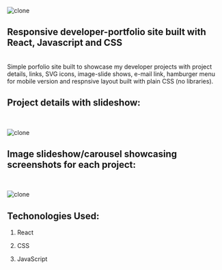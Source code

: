 ![clone](https://imgur.com/FuhYVvL.png)

## Responsive developer-portfolio site built with React, Javascript and CSS
<br>
Simple porfolio site built to showcase my developer projects with project details, links, SVG icons, image-slide shows, e-mail link, hamburger menu for mobile version and respnsive layout built with plain CSS (no libraries). 

## Project details with slideshow:
<br>

![clone](https://imgur.com/xKt2kul.png)



## Image slideshow/carousel showcasing screenshots for each project:
<br>

![clone](https://imgur.com/9Rrr7xb.png)



## Techonologies Used:

1. React

2. CSS

3. JavaScript




